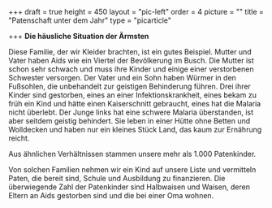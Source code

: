 +++
draft = true
height = 450
layout = "pic-left"
order = 4
picture = ""
title = "Patenschaft unter dem Jahr"
type = "picarticle"

+++
**Die häusliche Situation der Ärmsten**  
  
Diese Familie, der wir Kleider brachten, ist ein gutes Beispiel. Mutter und Vater haben Aids wie ein Viertel der Bevölkerung im Busch. Die Mutter ist schon sehr schwach und muss ihre Kinder und einige einer verstorbenen Schwester versorgen. Der Vater und ein Sohn haben Würmer in den Fußsohlen, die unbehandelt zur geistigen Behinderung führen. Drei ihrer Kinder sind gestorben, eines an einer Infektionskrankheit, eines bekam zu früh ein Kind und hätte einen Kaiserschnitt gebraucht, eines hat die Malaria nicht überlebt. Der Junge links hat eine schwere Malaria überstanden, ist aber seitdem geistig behindert. Sie leben in einer Hütte ohne Betten und Wolldecken und haben nur ein kleines Stück Land, das kaum zur Ernährung reicht.  
  
Aus ähnlichen Verhältnissen stammen unsere mehr als 1.000 Patenkinder.  
  
Von solchen Familien nehmen wir ein Kind auf unsere Liste und vermitteln Paten, die bereit sind, Schule und Ausbildung zu finanzieren. Die überwiegende Zahl der Patenkinder sind Halbwaisen und Waisen, deren Eltern an Aids gestorben sind und die bei einer Oma wohnen.